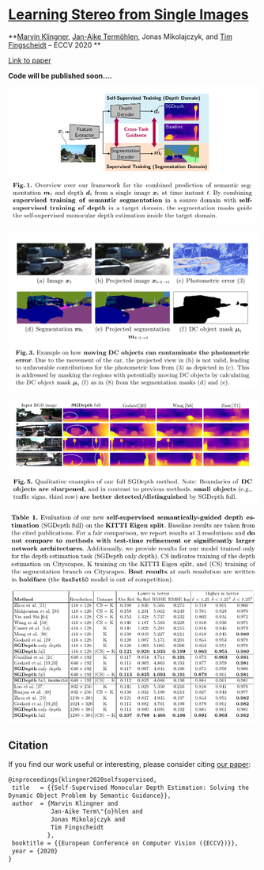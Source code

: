 # [Learning Stereo from Single Images](https://arxiv.org/abs/2008.01484)

**[Marvin Klingner](https://www.tu-braunschweig.de/en/ifn/institute/team/sv/klingner), [Jan-Aike Termöhlen](https://www.tu-braunschweig.de/en/ifn/institute/team/sv/termoehlen), Jonas Mikolajczyk, and [Tim Fingscheidt](https://www.tu-braunschweig.de/en/ifn/institute/team/sv/fingscheidt) – ECCV 2020 **


[Link to paper](https://arxiv.org/abs/2007.06936)  


**Code will be published soon....**

<p align="center">
  <img src="imgs/intro.png" width="600" />
</p>

<p align="center">
  <img src="imgs/masking.png" width="600" />
</p>

<p align="center">
  <img src="imgs/qualitative.png" width="600" />
</p>

<p align="center">
  <img src="imgs/quantitative.png" width="600" />
</p>

## Citation

If you find our work useful or interesting, please consider citing [our paper](https://arxiv.org/abs/2007.06936):

```
@inproceedings{klingner2020selfsupervised,
 title   = {{Self-Supervised Monocular Depth Estimation: Solving the Dynamic Object Problem by Semantic Guidance}},
 author  = {Marvin Klingner and
            Jan-Aike Term\"{o}hlen and
            Jonas Mikolajczyk and
            Tim Fingscheidt
           },
 booktitle = {{European Conference on Computer Vision ({ECCV})}},
 year = {2020}
}
```
